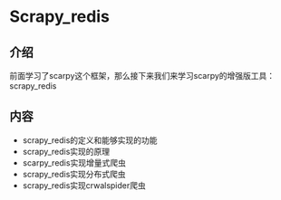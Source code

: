 # Scrapy_redis

## 介绍
前面学习了scarpy这个框架，那么接下来我们来学习scarpy的增强版工具：scrapy_redis


## 内容
- scrapy_redis的定义和能够实现的功能
- scrapy_redis实现的原理
- scarpy_redis实现增量式爬虫
- scrapy_redis实现分布式爬虫
- scrapy_redis实现crwalspider爬虫

